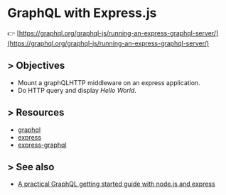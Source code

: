 # GraphQL with Express.js

:point_right: [https://graphql.org/graphql-js/running-an-express-graphql-server/](https://graphql.org/graphql-js/running-an-express-graphql-server/)

## > Objectives

- Mount a graphQLHTTP middleware on an express application.
- Do HTTP query and display *Hello World*.

## > Resources

- [graphql](https://www.npmjs.com/package/graphql)
- [express](https://expressjs.com/fr/)
- [express-graphql](https://www.npmjs.com/package/graphql)

## > See also

- [A practical GraphQL getting started guide with node.js and express](https://www.digitalocean.com/community/tutorials/a-practical-graphql-getting-started-guide-with-nodejs)